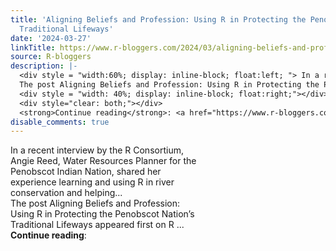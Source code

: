 ```yaml
---
title: 'Aligning Beliefs and Profession: Using R in Protecting the Penobscot Nation’s
  Traditional Lifeways'
date: '2024-03-27'
linkTitle: https://www.r-bloggers.com/2024/03/aligning-beliefs-and-profession-using-r-in-protecting-the-penobscot-nations-traditional-lifeways/
source: R-bloggers
description: |-
  <div style = "width:60%; display: inline-block; float:left; "> In a recent interview by the R Consortium, Angie Reed, Water Resources Planner for the Penobscot Indian Nation, shared her experience learning and using R in river conservation and helping...<br />
  The post Aligning Beliefs and Profession: Using R in Protecting the Penobscot Nation’s Traditional Lifeways appeared first on R ...</div>
  <div style = "width: 40%; display: inline-block; float:right;"></div>
  <div style="clear: both;"></div>
  <strong>Continue reading</strong>: <a href="https://www.r-bloggers.com/2024/03/aligning-beliefs-and-p ...
disable_comments: true
---
```

<div style = "width:60%; display: inline-block; float:left; "> In a recent interview by the R Consortium, Angie Reed, Water Resources Planner for the Penobscot Indian Nation, shared her experience learning and using R in river conservation and helping...<br />
The post Aligning Beliefs and Profession: Using R in Protecting the Penobscot Nation’s Traditional Lifeways appeared first on R ...</div>
<div style = "width: 40%; display: inline-block; float:right;"></div>
<div style="clear: both;"></div>
<strong>Continue reading</strong>: <a href="https://www.r-bloggers.com/2024/03/aligning-beliefs-and-p ...